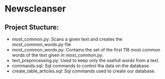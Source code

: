 # Newscleanser

## Project Stucture:
  - most_common.py: Scans a given text and creates the *most_common_words.py* file
  - most_common_words.py: Contains the set of the first 118 most common words of the text given in *most_common.py*.
  - text_preprocessing.py: Used to keep only the usefull words from a text.
  - commands.sql: Sql commands to control tha data on the database.
  - create_table_articles.sql: Sql commands used to create our database.
